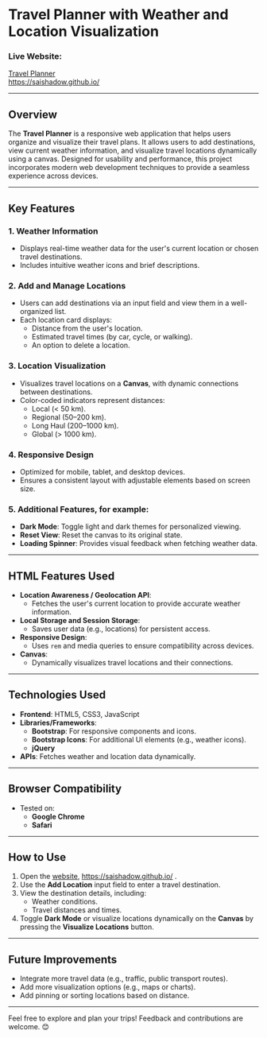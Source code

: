 # Travel Planner with Weather and Location Visualization

### **Live Website:**

[Travel Planner](https://saishadow.github.io/) \
https://saishadow.github.io/

---

## **Overview**

The **Travel Planner** is a responsive web application that helps users organize and visualize their travel plans.
It allows users to add destinations, view current weather information, and visualize travel locations dynamically using
a canvas. Designed for usability and performance, this project incorporates modern web development techniques to provide
a seamless experience across devices.

---

## **Key Features**

### **1. Weather Information**

- Displays real-time weather data for the user's current location or chosen travel destinations.
- Includes intuitive weather icons and brief descriptions.

### **2. Add and Manage Locations**

- Users can add destinations via an input field and view them in a well-organized list.
- Each location card displays:
    - Distance from the user's location.
    - Estimated travel times (by car, cycle, or walking).
    - An option to delete a location.

### **3. Location Visualization**

- Visualizes travel locations on a **Canvas**, with dynamic connections between destinations.
- Color-coded indicators represent distances:
    - Local (< 50 km).
    - Regional (50–200 km).
    - Long Haul (200–1000 km).
    - Global (> 1000 km).

### **4. Responsive Design**

- Optimized for mobile, tablet, and desktop devices.
- Ensures a consistent layout with adjustable elements based on screen size.

### **5. Additional Features, for example:**

- **Dark Mode**: Toggle light and dark themes for personalized viewing.
- **Reset View**: Reset the canvas to its original state.
- **Loading Spinner**: Provides visual feedback when fetching weather data.

---

## **HTML Features Used**

- **Location Awareness / Geolocation API**:
    - Fetches the user's current location to provide accurate weather information.
- **Local Storage and Session Storage**:
    - Saves user data (e.g., locations) for persistent access.
- **Responsive Design**:
    - Uses `rem` and media queries to ensure compatibility across devices.
- **Canvas**:
    - Dynamically visualizes travel locations and their connections.

---

## **Technologies Used**

- **Frontend**: HTML5, CSS3, JavaScript
- **Libraries/Frameworks**:
    - **Bootstrap**: For responsive components and icons.
    - **Bootstrap Icons**: For additional UI elements (e.g., weather icons).
    - **jQuery**
- **APIs**: Fetches weather and location data dynamically.

---

## **Browser Compatibility**

- Tested on:
    - **Google Chrome**
    - **Safari**

---

## **How to Use**

1. Open the [website](https://saishadow.github.io/), https://saishadow.github.io/ .
2. Use the **Add Location** input field to enter a travel destination.
3. View the destination details, including:
    - Weather conditions.
    - Travel distances and times.
4. Toggle **Dark Mode** or visualize locations dynamically on the **Canvas** by pressing the **Visualize Locations**
   button.

---

## **Future Improvements**

- Integrate more travel data (e.g., traffic, public transport routes).
- Add more visualization options (e.g., maps or charts).
- Add pinning or sorting locations based on distance.

---

Feel free to explore and plan your trips! Feedback and contributions are welcome. 😊